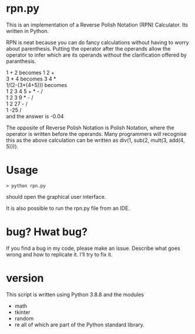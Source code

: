 # rpn.py

This is an implementation of a Reverse Polish Notation (RPN) Calculator.
Its written in Python.

RPN is neat because you can do fancy calculations without having
to worry about parenthesis. Putting the operator after the operands
allow the operator to infer which are its operands without the clarification
offered by paranthesis.

1 + 2 becomes 1 2 + \
3 * 4 becomes 3 4 * \
1/(2-(3*(4+5))) becomes \
1 2 3 4 5 + * - / \
1 2 3 9 * - / \
1 2 27 - / \
1 -25 / \
and the answer is -0.04

The opposite of Reverse Polish Notation is Polish Notation, where the operator
is written before the operands. Many programmers will recognise this as the
above calculation can be written as div(1, sub(2, mult(3, add(4, 5)))).

# Usage

`> python rpn.py`

should open the graphical user interface.

It is also possible to run the rpn.py file from an IDE.

# bug? Hwat bug?

If you find a bug in my code, please make an issue. Describe what goes wrong
and how to replicate it. I'll try to fix it.

# version

This script is written using Python 3.8.8 and the modules
- math
- tkinter
- random
- re
all of which are part of the Python standard library.
